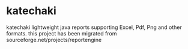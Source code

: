 # katechaki
katechaki lightweight java reports supporting Excel, Pdf, Png and other formats.
this project has been migrated from sourceforge.net/projects/reportengine
